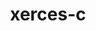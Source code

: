 ---
title: "xerces-c"
layout: cache
categories: [package, v0.19]
meta: {"versions": ["3.2.3"], "compilers": ["gcc@=11.1.0"], "oss": ["ubuntu20.04"], "platforms": ["linux"], "targets": ["x86_64"], "stacks": ["e4s"], "num_specs": 1, "num_specs_by_stack": {"e4s": 1}}
spec_details: [{"hash": "z4ld6pg4wpc42hn3ofjkcr73csmsfbay", "compiler": "gcc@=11.1.0", "versions": ["3.2.3"], "os": "ubuntu20.04", "platform": "linux", "target": "x86_64", "variants": ["build_system=autotools", "cxxstd=default", "netaccessor=curl", "transcoder=iconv"], "stacks": ["e4s"], "size": "-", "tarball": "https://binaries.spack.io/releases/v0.19/build_cache/linux-ubuntu20.04-x86_64/gcc-11.1.0/xerces-c-3.2.3/linux-ubuntu20.04-x86_64-gcc-11.1.0-xerces-c-3.2.3-z4ld6pg4wpc42hn3ofjkcr73csmsfbay.spack"}]
---